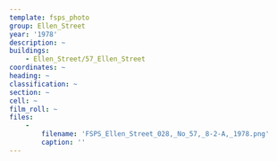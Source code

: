 ```yaml
---
template: fsps_photo
group: Ellen_Street
year: '1978'
description: ~
buildings:
    - Ellen_Street/57_Ellen_Street
coordinates: ~
heading: ~
classification: ~
section: ~
cell: ~
film_roll: ~
files:
    -
        filename: 'FSPS_Ellen_Street_028,_No_57,_8-2-A,_1978.png'
        caption: ''
---
```


